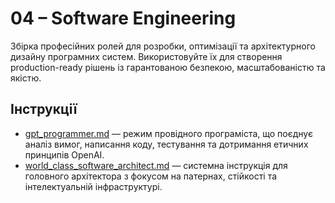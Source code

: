 # 04 – Software Engineering

Збірка професійних ролей для розробки, оптимізації та архітектурного дизайну програмних систем. Використовуйте їх для створення production-ready рішень із гарантованою безпекою, масштабованістю та якістю.

## Інструкції
- [gpt_programmer.md](gpt_programmer.md) — режим провідного програміста, що поєднує аналіз вимог, написання коду, тестування та дотримання етичних принципів OpenAI.
- [world_class_software_architect.md](world_class_software_architect.md) — системна інструкція для головного архітектора з фокусом на патернах, стійкості та інтелектуальній інфраструктурі.
